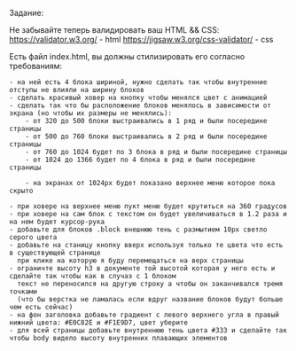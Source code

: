 Задание:

Не забывайте теперь валидировать ваш HTML && CSS:
https://validator.w3.org/ - html
https://jigsaw.w3.org/css-validator/ - css

Есть файл index.html, вы должны стилизировать его согласно требованиям:

    - на ней есть 4 блока шириной, нужно сделать так чтобы внутренние отступы не влияли на ширину блоков
    - сделать красивый ховер на кнопку чтобы менялся цвет с анимацией
    - сделать так что бы расположение блоков менялось в зависимости от экрана (но чтобы их размеры не менялись): 
        - от 320 до 500 блоки выстраивались в 1 ряд и были посередине страницы
        - от 500 до 760 блоки выстраивались в 2 ряд и были посередине страницы
        - от 760 до 1024 будет по 3 блока в ряд и были посередине страницы
        - от 1024 до 1366 будет по 4 блока в ряд и были посередине страницы
        
        - на экранах от 1024px будет показано верхнее меню которое пока скрыто
        
    - при ховере на верхнее меню пукт меню будет крутиться на 360 градусов 
    - при ховере на сам блок с текстом он будет увеличиваться в 1.2 раза и на нем будет курсор-рука
    - добавьте для блоков .block внешнюю тень с размытием 10px светло серого цвета
    - добавьте на станицу кнопку вверх используя только те цвета что есть в существующей странице
      при клике на которую я буду перемещаться на верх страницы
    - ограничте высоту h3 в документе той высотой которая у него есть и сделайте так чтобы как в случаэ с 1 блоком
      текст не переносился на другую строку а чтобы он заканчивался тремя точками
      (что бы верстка не ламалась если вдруг название блоков будут больше чем есть сейчас)
    - на фон заголовка добавьте градиент с левого верхнего угла в правый нижний цвета: #E0C82E и #F1E9D7, цвет уберите
    - для всей страницы добавьте внутреннюю тень цветa #333 и сделайте так чтобы body видело высоту внутренних плавающих элементов
